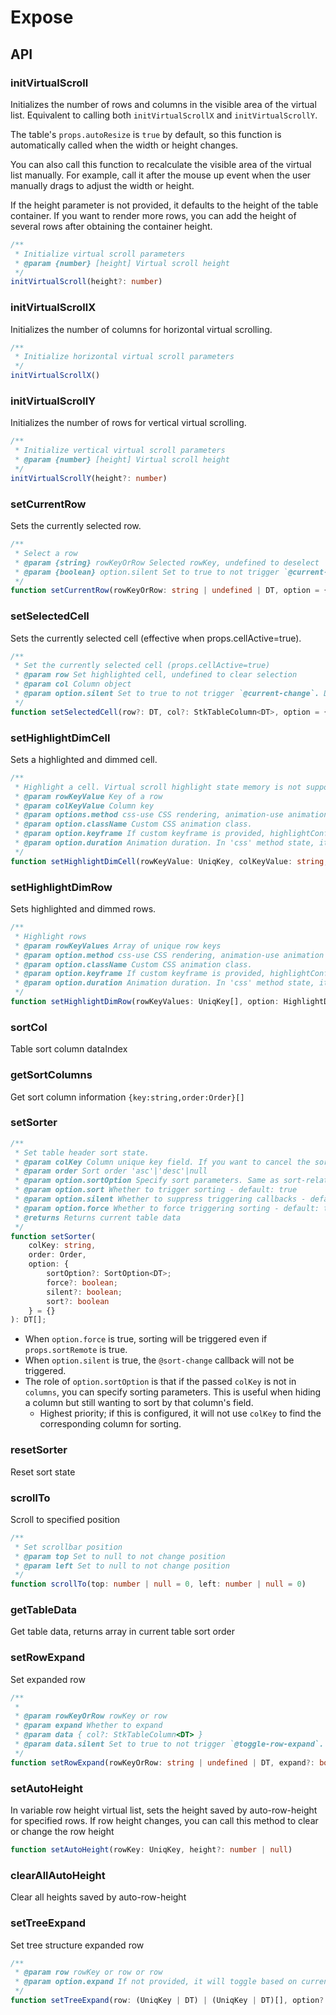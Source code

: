 # Expose 

## API
### initVirtualScroll
Initializes the number of rows and columns in the visible area of the virtual list. Equivalent to calling both `initVirtualScrollX` and `initVirtualScrollY`.

The table's `props.autoResize` is `true` by default, so this function is automatically called when the width or height changes.

You can also call this function to recalculate the visible area of the virtual list manually. For example, call it after the mouse up event when the user manually drags to adjust the width or height.

If the height parameter is not provided, it defaults to the height of the table container. If you want to render more rows, you can add the height of several rows after obtaining the container height.


```ts
/**
 * Initialize virtual scroll parameters
 * @param {number} [height] Virtual scroll height
 */
initVirtualScroll(height?: number)
```

### initVirtualScrollX
Initializes the number of columns for horizontal virtual scrolling.

```ts
/**
 * Initialize horizontal virtual scroll parameters
 */
initVirtualScrollX()
```

### initVirtualScrollY
Initializes the number of rows for vertical virtual scrolling.

```ts
/**
 * Initialize vertical virtual scroll parameters
 * @param {number} [height] Virtual scroll height
 */
initVirtualScrollY(height?: number)
```

### setCurrentRow
Sets the currently selected row.

```ts
/**
 * Select a row
 * @param {string} rowKeyOrRow Selected rowKey, undefined to deselect
 * @param {boolean} option.silent Set to true to not trigger `@current-change`. Default: false
 */
function setCurrentRow(rowKeyOrRow: string | undefined | DT, option = { silent: false })
```

### setSelectedCell
Sets the currently selected cell (effective when props.cellActive=true).

```ts
/**
 * Set the currently selected cell (props.cellActive=true)
 * @param row Set highlighted cell, undefined to clear selection
 * @param col Column object
 * @param option.silent Set to true to not trigger `@current-change`. Default: false
 */
function setSelectedCell(row?: DT, col?: StkTableColumn<DT>, option = { silent: false })
```

### setHighlightDimCell

Sets a highlighted and dimmed cell.

```ts
/**
 * Highlight a cell. Virtual scroll highlight state memory is not supported yet.
 * @param rowKeyValue Key of a row
 * @param colKeyValue Column key
 * @param options.method css-use CSS rendering, animation-use animation api. Default: animation;
 * @param option.className Custom CSS animation class.
 * @param option.keyframe If custom keyframe is provided, highlightConfig.fps will be invalid. Keyframe: https://developer.mozilla.org/en-US/docs/Web/API/Web_Animations_API/Keyframe_Formats
 * @param option.duration Animation duration. In 'css' method state, it's used to remove the class. If className is provided, it should match the custom animation time.
 */
function setHighlightDimCell(rowKeyValue: UniqKey, colKeyValue: string, option: HighlightDimCellOption = {})
```

### setHighlightDimRow
Sets highlighted and dimmed rows.

```ts
/**
 * Highlight rows
 * @param rowKeyValues Array of unique row keys
 * @param option.method css-use CSS rendering, animation-use animation api. Default: animation
 * @param option.className Custom CSS animation class.
 * @param option.keyframe If custom keyframe is provided, highlightConfig.fps will be invalid. Keyframe: https://developer.mozilla.org/en-US/docs/Web/API/Web_Animations_API/Keyframe_Formats
 * @param option.duration Animation duration. In 'css' method state, it's used to remove the class. If className is provided, it should match the custom animation time.
 */
function setHighlightDimRow(rowKeyValues: UniqKey[], option: HighlightDimRowOption = {})
```

### sortCol
Table sort column dataIndex

### getSortColumns
Get sort column information `{key:string,order:Order}[]`

### setSorter
```ts
/**
 * Set table header sort state.
 * @param colKey Column unique key field. If you want to cancel the sort state, please use `resetSorter`
 * @param order Sort order 'asc'|'desc'|null
 * @param option.sortOption Specify sort parameters. Same as sort-related fields in StkTableColumn. It is recommended to find it from columns.
 * @param option.sort Whether to trigger sorting - default: true
 * @param option.silent Whether to suppress triggering callbacks - default: true
 * @param option.force Whether to force triggering sorting - default: true
 * @returns Returns current table data
 */
function setSorter(
    colKey: string, 
    order: Order,
    option: { 
        sortOption?: SortOption<DT>; 
        force?: boolean; 
        silent?: boolean; 
        sort?: boolean 
    } = {}
): DT[];
```

* When `option.force` is true, sorting will be triggered even if `props.sortRemote` is true.
* When `option.silent` is true, the `@sort-change` callback will not be triggered.
* The role of `option.sortOption` is that if the passed `colKey` is not in `columns`, you can specify sorting parameters. This is useful when hiding a column but still wanting to sort by that column's field.
    - Highest priority; if this is configured, it will not use `colKey` to find the corresponding column for sorting.

### resetSorter
Reset sort state

### scrollTo
Scroll to specified position

```ts
/**
 * Set scrollbar position
 * @param top Set to null to not change position
 * @param left Set to null to not change position
 */
function scrollTo(top: number | null = 0, left: number | null = 0) 
```

### getTableData
Get table data, returns array in current table sort order

### setRowExpand
Set expanded row

```ts
/**
 *
 * @param rowKeyOrRow rowKey or row
 * @param expand Whether to expand
 * @param data { col?: StkTableColumn<DT> }
 * @param data.silent Set to true to not trigger `@toggle-row-expand`. Default: false
 */
function setRowExpand(rowKeyOrRow: string | undefined | DT, expand?: boolean, data?: { col?: StkTableColumn<DT>; silent?: boolean })
```

### setAutoHeight
In variable row height virtual list, sets the height saved by auto-row-height for specified rows. If row height changes, you can call this method to clear or change the row height
```ts
function setAutoHeight(rowKey: UniqKey, height?: number | null)
```

### clearAllAutoHeight
Clear all heights saved by auto-row-height

### setTreeExpand
Set tree structure expanded row
```ts
/**
 * @param row rowKey or row or row
 * @param option.expand If not provided, it will toggle based on current state
 */
function setTreeExpand(row: (UniqKey | DT) | (UniqKey | DT)[], option?: { expand?: boolean })
```
